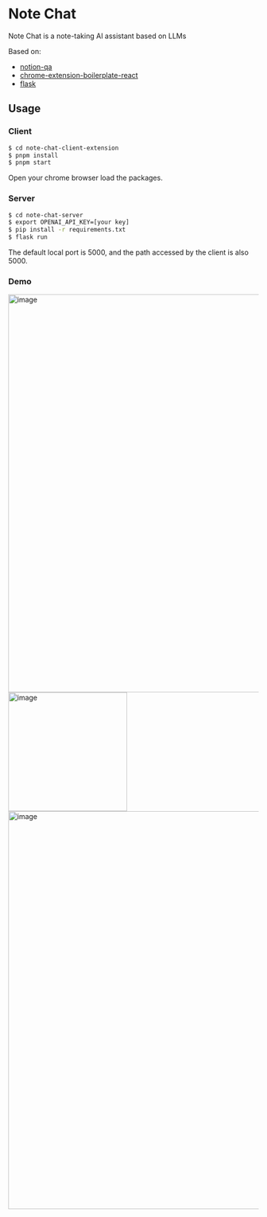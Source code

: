 # Note Chat

Note Chat is a note-taking AI assistant based on LLMs

Based on:
- [notion-qa](https://github.com/hwchase17/notion-qa)
- [chrome-extension-boilerplate-react](https://github.com/lxieyang/chrome-extension-boilerplate-react)
- [flask](https://flask.palletsprojects.com/en/2.2.x/)

## Usage
### Client

```bash
$ cd note-chat-client-extension
$ pnpm install
$ pnpm start
```

Open your chrome browser load the packages.

### Server

```bash
$ cd note-chat-server
$ export OPENAI_API_KEY=[your key]
$ pip install -r requirements.txt
$ flask run
```

The default local port is 5000, and the path accessed by the client is also 5000.

### Demo
<img width="800" alt="image" src="https://user-images.githubusercontent.com/1179603/218291977-84cde44e-29b8-45a1-a37b-a953519dbea2.png">

<img width="239" alt="image" src="https://user-images.githubusercontent.com/1179603/218292006-f040297a-2020-4f86-ab56-894227e8e63a.png">

<img width="800" alt="image" src="https://user-images.githubusercontent.com/1179603/218292017-49325784-5a62-4268-9b1b-eedf5f8911b9.png">